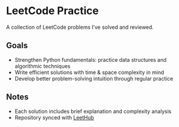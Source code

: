 # LeetCode Practice  

A collection of LeetCode problems I’ve solved and reviewed.  

## Goals  
- Strengthen Python fundamentals: practice data structures and algorithmic techniques  
- Write efficient solutions with time & space complexity in mind  
- Develop better problem-solving intuition through regular practice

## Notes  
- Each solution includes brief explanation and complexity analysis  
- Repository synced with [LeetHub](https://github.com/QasimWani/LeetHub)  
